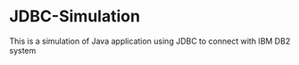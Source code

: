 # JDBC-Simulation
This is a simulation of Java application using JDBC to connect with IBM DB2 system 
